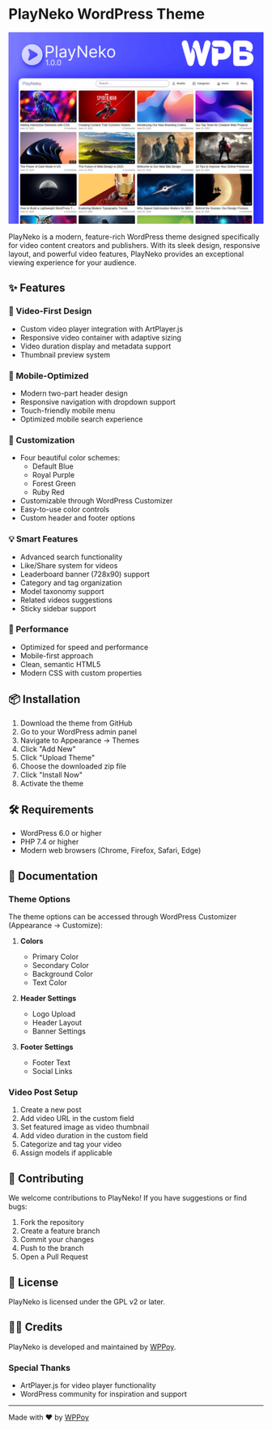 # PlayNeko WordPress Theme

![PlayNeko Theme](screenshot.png)

PlayNeko is a modern, feature-rich WordPress theme designed specifically for video content creators and publishers. With its sleek design, responsive layout, and powerful video features, PlayNeko provides an exceptional viewing experience for your audience.

## ✨ Features

### 🎥 Video-First Design
- Custom video player integration with ArtPlayer.js
- Responsive video container with adaptive sizing
- Video duration display and metadata support
- Thumbnail preview system

### 📱 Mobile-Optimized
- Modern two-part header design
- Responsive navigation with dropdown support
- Touch-friendly mobile menu
- Optimized mobile search experience

### 🎨 Customization
- Four beautiful color schemes:
  - Default Blue
  - Royal Purple
  - Forest Green
  - Ruby Red
- Customizable through WordPress Customizer
- Easy-to-use color controls
- Custom header and footer options

### 💡 Smart Features
- Advanced search functionality
- Like/Share system for videos
- Leaderboard banner (728x90) support
- Category and tag organization
- Model taxonomy support
- Related videos suggestions
- Sticky sidebar support

### 🚀 Performance
- Optimized for speed and performance
- Mobile-first approach
- Clean, semantic HTML5
- Modern CSS with custom properties

## 📦 Installation

1. Download the theme from GitHub
2. Go to your WordPress admin panel
3. Navigate to Appearance → Themes
4. Click "Add New"
5. Click "Upload Theme"
6. Choose the downloaded zip file
7. Click "Install Now"
8. Activate the theme

## 🛠️ Requirements

- WordPress 6.0 or higher
- PHP 7.4 or higher
- Modern web browsers (Chrome, Firefox, Safari, Edge)

## 📝 Documentation

### Theme Options
The theme options can be accessed through WordPress Customizer (Appearance → Customize):

1. **Colors**
   - Primary Color
   - Secondary Color
   - Background Color
   - Text Color

2. **Header Settings**
   - Logo Upload
   - Header Layout
   - Banner Settings

3. **Footer Settings**
   - Footer Text
   - Social Links

### Video Post Setup
1. Create a new post
2. Add video URL in the custom field
3. Set featured image as video thumbnail
4. Add video duration in the custom field
5. Categorize and tag your video
6. Assign models if applicable

## 🤝 Contributing

We welcome contributions to PlayNeko! If you have suggestions or find bugs:

1. Fork the repository
2. Create a feature branch
3. Commit your changes
4. Push to the branch
5. Open a Pull Request

## 📄 License

PlayNeko is licensed under the GPL v2 or later.

## 👨‍💻 Credits

PlayNeko is developed and maintained by [WPPoy](https://wpboy.net).

### Special Thanks
- ArtPlayer.js for video player functionality
- WordPress community for inspiration and support

---

Made with ❤️ by [WPPoy](https://wpboy.net)
